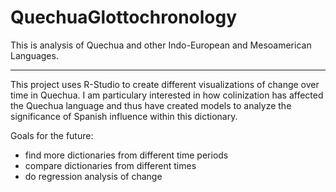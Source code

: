 # QuechuaGlottochronology
This is analysis of Quechua and other Indo-European and Mesoamerican Languages.

------------------------------------------------------------------------------

This project uses R-Studio to create different visualizations of change over time in Quechua. I am particulary interested in how colinization has affected the Quechua language and thus have created models to analyze the significance of Spanish influence within this dictionary.

Goals for the future:
- find more dictionaries from different time periods
- compare dictionaries from different times
- do regression analysis of change


